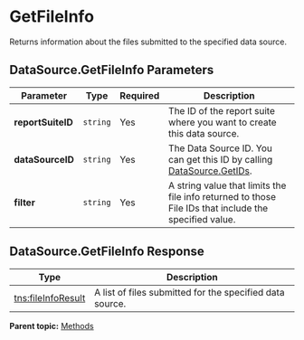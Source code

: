 # GetFileInfo

Returns information about the files submitted to the specified data source.

## DataSource.GetFileInfo Parameters

|Parameter|Type|Required|Description|
|---------|----|--------|-----------|
|**reportSuiteID** |`string` |Yes| The ID of the report suite where you want to create this data source. |
|**dataSourceID** |`string` |Yes| The Data Source ID. You can get this ID by calling [DataSource.GetIDs](r_getIDs.md#). |
|**filter** |`string` |Yes| A string value that limits the file info returned to those File IDs that include the specified value. |

## DataSource.GetFileInfo Response

|Type|Description|
|----|-----------|
|[tns:fileInfoResult](../data_types/r_file_info_result.md#) | A list of files submitted for the specified data source. |

**Parent topic:** [Methods](../methods/c_data_sources_methods.md)

